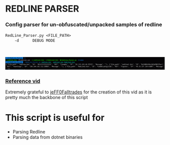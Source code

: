 # REDLINE PARSER

### Config parser for un-obfuscated/unpacked samples of redline 

```
RedLine_Parser.py <FILE_PATH> 
    -d      DEBUG MODE
```
<br>

![Image](Script.png)
<br>

### [Reference vid](https://youtu.be/xV0x7kNZ_Yc)
Extremely grateful to [jeFF0Falltrades](https://github.com/jeFF0Falltrades) for the creation of this vid as it is pretty much the backbone of this script


# This script is useful for
- Parsing Redline
- Parsing data from dotnet binaries